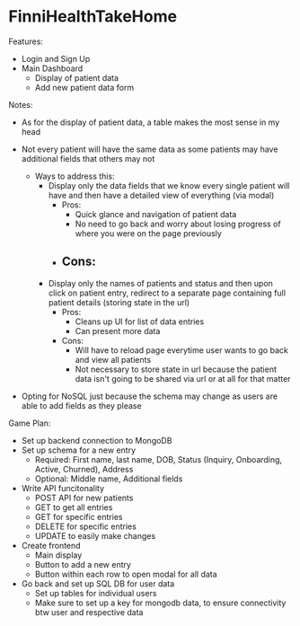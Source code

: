 # FinniHealthTakeHome

Features:
- Login and Sign Up
- Main Dashboard
  - Display of patient data
  - Add new patient data form

Notes:
- As for the display of patient data, a table makes the most sense in my head
- Not every patient will have the same data as some patients may have additional fields that others may not
  - Ways to address this:
    - Display only the data fields that we know every single patient will have and then have a detailed view of everything (via modal)
      - Pros: 
        - Quick glance and navigation of patient data
        - No need to go back and worry about losing progress of where you were on the page previously
      - Cons:
        - 
    - Display only the names of patients and status and then upon click on patient entry, redirect to a separate page containing full patient details (storing state in the url)
      - Pros:
        - Cleans up UI for list of data entries
        - Can present more data
      - Cons:
        - Will have to reload page everytime user wants to go back and view all patients
        - Not necessary to store state in url because the patient data isn't going to be shared via url or at all for that matter
      
- Opting for NoSQL just because the schema may change as users are able to add fields as they please

Game Plan:
- Set up backend connection to MongoDB
- Set up schema for a new entry
  - Required: First name, last name, DOB, Status (Inquiry, Onboarding, Active, Churned), Address
  - Optional: Middle name, Additional fields
- Write API funcitonality
  - POST API for new patients
  - GET to get all entries
  - GET for specific entries
  - DELETE for specific entries
  - UPDATE to easily make changes
- Create frontend 
  - Main display
  - Button to add a new entry
  - Button within each row to open modal for all data
- Go back and set up SQL DB for user data
  - Set up tables for individual users
  - Make sure to set up a key for mongodb data, to ensure connectivity btw user and respective data

